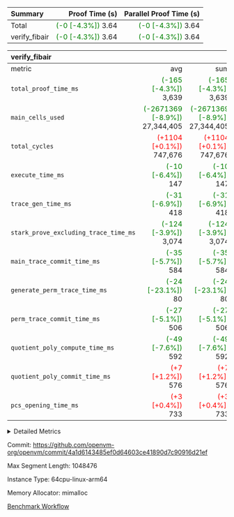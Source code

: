 | Summary | Proof Time (s) | Parallel Proof Time (s) |
|:---|---:|---:|
| Total | <span style='color: green'>(-0 [-4.3%])</span> 3.64 | <span style='color: green'>(-0 [-4.3%])</span> 3.64 |
| verify_fibair | <span style='color: green'>(-0 [-4.3%])</span> 3.64 | <span style='color: green'>(-0 [-4.3%])</span> 3.64 |


| verify_fibair |||||
|:---|---:|---:|---:|---:|
|metric|avg|sum|max|min|
| `total_proof_time_ms ` | <span style='color: green'>(-165 [-4.3%])</span> 3,639 | <span style='color: green'>(-165 [-4.3%])</span> 3,639 | <span style='color: green'>(-165 [-4.3%])</span> 3,639 | <span style='color: green'>(-165 [-4.3%])</span> 3,639 |
| `main_cells_used     ` | <span style='color: green'>(-2671369 [-8.9%])</span> 27,344,405 | <span style='color: green'>(-2671369 [-8.9%])</span> 27,344,405 | <span style='color: green'>(-2671369 [-8.9%])</span> 27,344,405 | <span style='color: green'>(-2671369 [-8.9%])</span> 27,344,405 |
| `total_cycles        ` | <span style='color: red'>(+1104 [+0.1%])</span> 747,676 | <span style='color: red'>(+1104 [+0.1%])</span> 747,676 | <span style='color: red'>(+1104 [+0.1%])</span> 747,676 | <span style='color: red'>(+1104 [+0.1%])</span> 747,676 |
| `execute_time_ms     ` | <span style='color: green'>(-10 [-6.4%])</span> 147 | <span style='color: green'>(-10 [-6.4%])</span> 147 | <span style='color: green'>(-10 [-6.4%])</span> 147 | <span style='color: green'>(-10 [-6.4%])</span> 147 |
| `trace_gen_time_ms   ` | <span style='color: green'>(-31 [-6.9%])</span> 418 | <span style='color: green'>(-31 [-6.9%])</span> 418 | <span style='color: green'>(-31 [-6.9%])</span> 418 | <span style='color: green'>(-31 [-6.9%])</span> 418 |
| `stark_prove_excluding_trace_time_ms` | <span style='color: green'>(-124 [-3.9%])</span> 3,074 | <span style='color: green'>(-124 [-3.9%])</span> 3,074 | <span style='color: green'>(-124 [-3.9%])</span> 3,074 | <span style='color: green'>(-124 [-3.9%])</span> 3,074 |
| `main_trace_commit_time_ms` | <span style='color: green'>(-35 [-5.7%])</span> 584 | <span style='color: green'>(-35 [-5.7%])</span> 584 | <span style='color: green'>(-35 [-5.7%])</span> 584 | <span style='color: green'>(-35 [-5.7%])</span> 584 |
| `generate_perm_trace_time_ms` | <span style='color: green'>(-24 [-23.1%])</span> 80 | <span style='color: green'>(-24 [-23.1%])</span> 80 | <span style='color: green'>(-24 [-23.1%])</span> 80 | <span style='color: green'>(-24 [-23.1%])</span> 80 |
| `perm_trace_commit_time_ms` | <span style='color: green'>(-27 [-5.1%])</span> 506 | <span style='color: green'>(-27 [-5.1%])</span> 506 | <span style='color: green'>(-27 [-5.1%])</span> 506 | <span style='color: green'>(-27 [-5.1%])</span> 506 |
| `quotient_poly_compute_time_ms` | <span style='color: green'>(-49 [-7.6%])</span> 592 | <span style='color: green'>(-49 [-7.6%])</span> 592 | <span style='color: green'>(-49 [-7.6%])</span> 592 | <span style='color: green'>(-49 [-7.6%])</span> 592 |
| `quotient_poly_commit_time_ms` | <span style='color: red'>(+7 [+1.2%])</span> 576 | <span style='color: red'>(+7 [+1.2%])</span> 576 | <span style='color: red'>(+7 [+1.2%])</span> 576 | <span style='color: red'>(+7 [+1.2%])</span> 576 |
| `pcs_opening_time_ms ` | <span style='color: red'>(+3 [+0.4%])</span> 733 | <span style='color: red'>(+3 [+0.4%])</span> 733 | <span style='color: red'>(+3 [+0.4%])</span> 733 | <span style='color: red'>(+3 [+0.4%])</span> 733 |



<details>
<summary>Detailed Metrics</summary>

|  | verify_program_compile_ms | total_cells | stark_prove_excluding_trace_time_ms | quotient_poly_compute_time_ms | quotient_poly_commit_time_ms | perm_trace_commit_time_ms | pcs_opening_time_ms | main_trace_commit_time_ms |
| --- | --- | --- | --- | --- | --- | --- | --- |
|  | 4 | 65,536 | 69 | 4 | 14 | 0 | 32 | 17 | 

| air_name | rows | quotient_deg | main_cols | interactions | constraints | cells |
| --- | --- | --- | --- | --- | --- | --- |
| AccessAdapterAir<2> |  | 4 |  | 5 | 12 |  | 
| AccessAdapterAir<4> |  | 4 |  | 5 | 12 |  | 
| AccessAdapterAir<8> |  | 4 |  | 5 | 12 |  | 
| FibonacciAir | 32,768 | 1 | 2 |  | 5 | 65,536 | 
| FriReducedOpeningAir |  | 4 |  | 35 | 59 |  | 
| NativePoseidon2Air<BabyBearParameters>, 1> |  | 4 |  | 31 | 302 |  | 
| PhantomAir |  | 4 |  | 3 | 4 |  | 
| ProgramAir |  | 1 |  | 1 | 4 |  | 
| VariableRangeCheckerAir |  | 1 |  | 1 | 4 |  | 
| VmAirWrapper<BranchNativeAdapterAir, BranchEqualCoreAir<1> |  | 2 |  | 11 | 23 |  | 
| VmAirWrapper<JalNativeAdapterAir, JalCoreAir> |  | 4 |  | 7 | 6 |  | 
| VmAirWrapper<NativeAdapterAir<2, 0>, PublicValuesCoreAir> |  | 4 |  | 11 | 22 |  | 
| VmAirWrapper<NativeAdapterAir<2, 1>, FieldArithmeticCoreAir> |  | 4 |  | 15 | 23 |  | 
| VmAirWrapper<NativeLoadStoreAdapterAir<1>, NativeLoadStoreCoreAir<1> |  | 4 |  | 15 | 24 |  | 
| VmAirWrapper<NativeVectorizedAdapterAir<4>, FieldExtensionCoreAir> |  | 4 |  | 15 | 23 |  | 
| VmConnectorAir |  | 4 |  | 3 | 8 |  | 
| VolatileBoundaryAir |  | 4 |  | 4 | 16 |  | 

| group | trace_gen_time_ms | total_proof_time_ms | total_cycles | total_cells | stark_prove_excluding_trace_time_ms | quotient_poly_compute_time_ms | quotient_poly_commit_time_ms | perm_trace_commit_time_ms | pcs_opening_time_ms | main_trace_commit_time_ms | main_cells_used | generate_perm_trace_time_ms | execute_time_ms |
| --- | --- | --- | --- | --- | --- | --- | --- | --- | --- | --- | --- | --- | --- |
| verify_fibair | 418 | 3,639 | 747,676 | 82,499,608 | 3,074 | 592 | 576 | 506 | 733 | 584 | 27,344,405 | 80 | 147 | 

| group | air_name | rows | prep_cols | perm_cols | main_cols | cells |
| --- | --- | --- | --- | --- | --- | --- |
| verify_fibair | AccessAdapterAir<2> | 131,072 |  | 16 | 11 | 3,538,944 | 
| verify_fibair | AccessAdapterAir<4> | 65,536 |  | 16 | 13 | 1,900,544 | 
| verify_fibair | AccessAdapterAir<8> | 32,768 |  | 16 | 17 | 1,081,344 | 
| verify_fibair | FriReducedOpeningAir | 512 |  | 76 | 64 | 71,680 | 
| verify_fibair | NativePoseidon2Air<BabyBearParameters>, 1> | 8,192 |  | 36 | 348 | 3,145,728 | 
| verify_fibair | PhantomAir | 16,384 |  | 8 | 6 | 229,376 | 
| verify_fibair | ProgramAir | 8,192 |  | 8 | 10 | 147,456 | 
| verify_fibair | VariableRangeCheckerAir | 262,144 | 2 | 8 | 1 | 2,359,296 | 
| verify_fibair | VmAirWrapper<BranchNativeAdapterAir, BranchEqualCoreAir<1> | 262,144 |  | 28 | 23 | 13,369,344 | 
| verify_fibair | VmAirWrapper<JalNativeAdapterAir, JalCoreAir> | 32,768 |  | 12 | 10 | 720,896 | 
| verify_fibair | VmAirWrapper<NativeAdapterAir<2, 1>, FieldArithmeticCoreAir> | 524,288 |  | 20 | 30 | 26,214,400 | 
| verify_fibair | VmAirWrapper<NativeLoadStoreAdapterAir<1>, NativeLoadStoreCoreAir<1> | 524,288 |  | 20 | 31 | 26,738,688 | 
| verify_fibair | VmAirWrapper<NativeVectorizedAdapterAir<4>, FieldExtensionCoreAir> | 8,192 |  | 20 | 40 | 491,520 | 
| verify_fibair | VmConnectorAir | 2 | 1 | 8 | 4 | 24 | 
| verify_fibair | VolatileBoundaryAir | 131,072 |  | 8 | 11 | 2,490,368 | 

</details>


Commit: https://github.com/openvm-org/openvm/commit/4a1d6143485ef0d64603ce41890d7c90916d21ef

Max Segment Length: 1048476

Instance Type: 64cpu-linux-arm64

Memory Allocator: mimalloc

[Benchmark Workflow](https://github.com/openvm-org/openvm/actions/runs/12719230497)

